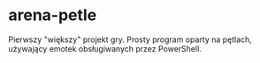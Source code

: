# arena-petle

Pierwszy "większy" projekt gry.
Prosty program oparty na pętlach, używający emotek obsługiwanych przez PowerShell.
